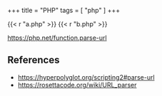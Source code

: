 +++
title = "PHP"
tags = [ "php" ]
+++

{{< r "a.php" >}}
{{< r "b.php" >}}

<https://php.net/function.parse-url>

## References

- <https://hyperpolyglot.org/scripting2#parse-url>
- <https://rosettacode.org/wiki/URL_parser>
